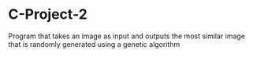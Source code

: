 # C-Project-2
Program that takes an image as input and outputs the most similar image that is randomly generated using a genetic algorithm

